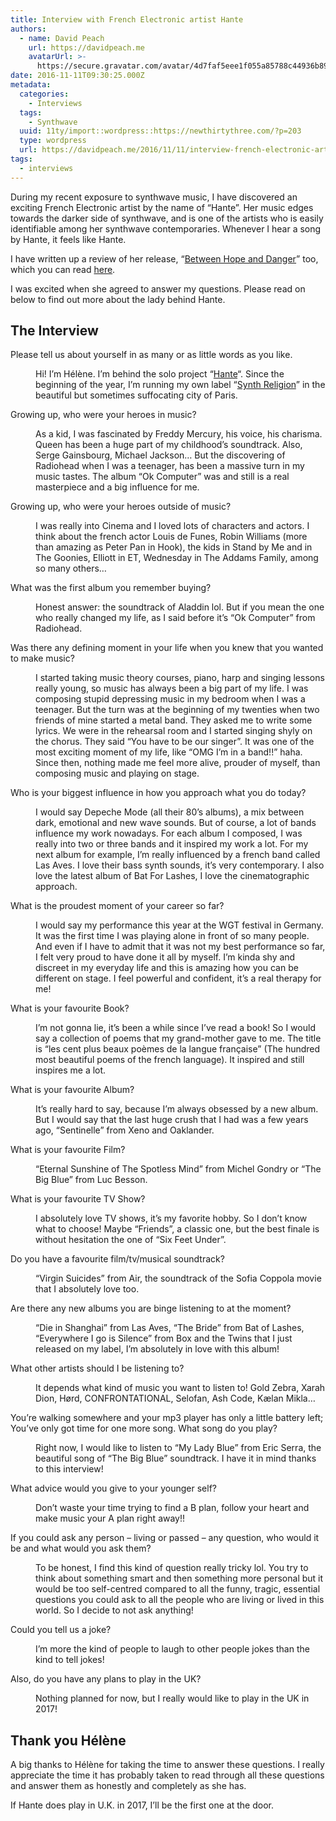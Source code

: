 ```yaml
---
title: Interview with French Electronic artist Hante
authors:
  - name: David Peach
    url: https://davidpeach.me
    avatarUrl: >-
      https://secure.gravatar.com/avatar/4d7faf5eee1f055a85788c44936b8995eaab6dfb004e7854ec747ccb272e91ee?s=96&d=mm&r=g
date: 2016-11-11T09:30:25.000Z
metadata:
  categories:
    - Interviews
  tags:
    - Synthwave
  uuid: 11ty/import::wordpress::https://newthirtythree.com/?p=203
  type: wordpress
  url: https://davidpeach.me/2016/11/11/interview-french-electronic-artist-hante/
tags:
  - interviews
---
```

During my recent exposure to synthwave music, I have discovered an exciting French Electronic artist by the name of “Hante”. Her music edges towards the darker side of synthwave, and is one of the artists who is easily identifiable among her synthwave contemporaries. Whenever I hear a song by Hante, it feels like Hante.

I have written up a review of her release, “[Between Hope and Danger](https://hante.bandcamp.com/album/between-hope-danger)” too, which you can read [here](https://davidpeach.me/2017/06/21/hope-danger-hante/).

I was excited when she agreed to answer my questions. Please read on below to find out more about the lady behind Hante.

## The Interview

Please tell us about yourself in as many or as little words as you like.

<dd>Hi! I’m Hélène. I’m behind the solo project “<a href="https://hante.bandcamp.com/">Hante</a>“. Since the beginning of the year, I’m running my own label “<a href="http://www.synthreligion.com/">Synth Religion</a>” in the beautiful but sometimes suffocating city of Paris.</dd>

Growing up, who were your heroes in music?

<dd>As a kid, I was fascinated by Freddy Mercury, his voice, his charisma. Queen has been a huge part of my childhood’s soundtrack. Also, Serge Gainsbourg, Michael Jackson… But the discovering of Radiohead when I was a teenager, has been a massive turn in my music tastes. The album “Ok Computer” was and still is a real masterpiece and a big influence for me.</dd>

Growing up, who were your heroes outside of music?

<dd>I was really into Cinema and I loved lots of characters and actors. I think about the french actor Louis de Funes, Robin Williams (more than amazing as Peter Pan in Hook), the kids in Stand by Me and in The Goonies, Elliott in ET, Wednesday in The Addams Family, among so many others…</dd>

What was the first album you remember buying?

<dd>Honest answer: the soundtrack of Aladdin lol. But if you mean the one who really changed my life, as I said before it’s “Ok Computer” from Radiohead.</dd>

Was there any defining moment in your life when you knew that you wanted to make music?

<dd>I started taking music theory courses, piano, harp and singing lessons really young, so music has always been a big part of my life. I was composing stupid depressing music in my bedroom when I was a teenager. But the turn was at the beginning of my twenties when two friends of mine started a metal band. They asked me to write some lyrics. We were in the rehearsal room and I started singing shyly on the chorus. They said “You have to be our singer”. It was one of the most exciting moment of my life, like “OMG I’m in a band!!” haha. Since then, nothing made me feel more alive, prouder of myself, than composing music and playing on stage.</dd>

Who is your biggest influence in how you approach what you do today?

<dd>I would say Depeche Mode (all their 80’s albums), a mix between dark, emotional and new wave sounds. But of course, a lot of bands influence my work nowadays. For each album I composed, I was really into two or three bands and it inspired my work a lot. For my next album for example, I’m really influenced by a french band called Las Aves. I love their bass synth sounds, it’s very contemporary. I also love the latest album of Bat For Lashes, I love the cinematographic approach.</dd>

What is the proudest moment of your career so far?

<dd>I would say my performance this year at the WGT festival in Germany. It was the first time I was playing alone in front of so many people. And even if I have to admit that it was not my best performance so far, I felt very proud to have done it all by myself. I’m kinda shy and discreet in my everyday life and this is amazing how you can be different on stage. I feel powerful and confident, it’s a real therapy for me!</dd>

What is your favourite Book?

<dd>I’m not gonna lie, it’s been a while since I’ve read a book! So I would say a collection of poems that my grand-mother gave to me. The title is “les cent plus beaux poèmes de la langue française” (The hundred most beautiful poems of the french language). It inspired and still inspires me a lot.</dd>

What is your favourite Album?

<dd>It’s really hard to say, because I’m always obsessed by a new album. But I would say that the last huge crush that I had was a few years ago, “Sentinelle” from Xeno and Oaklander.</dd>

What is your favourite Film?

<dd>“Eternal Sunshine of The Spotless Mind” from Michel Gondry or “The Big Blue” from Luc Besson.</dd>

What is your favourite TV Show?

<dd>I absolutely love TV shows, it’s my favorite hobby. So I don’t know what to choose! Maybe “Friends”, a classic one, but the best finale is without hesitation the one of “Six Feet Under”.</dd>

Do you have a favourite film/tv/musical soundtrack?

<dd>“Virgin Suicides” from Air, the soundtrack of the Sofia Coppola movie that I absolutely love too.</dd>

Are there any new albums you are binge listening to at the moment?

<dd>“Die in Shanghai” from Las Aves, “The Bride” from Bat of Lashes, “Everywhere I go is Silence” from Box and the Twins that I just released on my label, I’m absolutely in love with this album!</dd>

What other artists should I be listening to?

<dd>It depends what kind of music you want to listen to! Gold Zebra, Xarah Dion, Hørd, CONFRONTATIONAL, Selofan, Ash Code, Kælan Mikla…</dd>

You’re walking somewhere and your mp3 player has only a little battery left; You’ve only got time for one more song. What song do you play?

<dd>Right now, I would like to listen to “My Lady Blue” from Eric Serra, the beautiful song of “The Big Blue” soundtrack. I have it in mind thanks to this interview!</dd>

What advice would you give to your younger self?

<dd>Don’t waste your time trying to find a B plan, follow your heart and make music your A plan right away!!</dd>

If you could ask any person – living or passed – any question, who would it be and what would you ask them?

<dd>To be honest, I find this kind of question really tricky lol. You try to think about something smart and then something more personal but it would be too self-centred compared to all the funny, tragic, essential questions you could ask to all the people who are living or lived in this world. So I decide to not ask anything!</dd>

Could you tell us a joke?

<dd>I’m more the kind of people to laugh to other people jokes than the kind to tell jokes!</dd>

Also, do you have any plans to play in the UK?

<dd>Nothing planned for now, but I really would like to play in the UK in 2017!</dd>

## Thank you Hélène

A big thanks to Hélène for taking the time to answer these questions. I really appreciate the time it has probably taken to read through all these questions and answer them as honestly and completely as she has.

If Hante does play in U.K. in 2017, I’ll be the first one at the door.